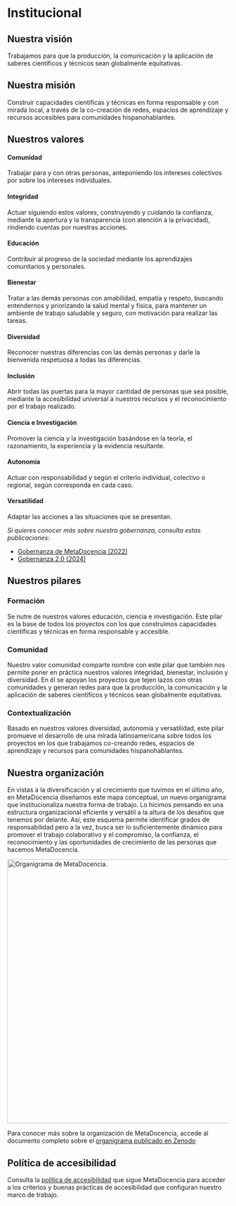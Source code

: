 # Institucional

## Nuestra visión 

Trabajamos para que la producción, la comunicación y la aplicación de saberes científicos y técnicos sean globalmente equitativas.

## Nuestra misión 

Construir capacidades científicas y técnicas en forma responsable y con mirada local, a través de la co-creación de redes, espacios de aprendizaje y recursos accesibles para comunidades hispanohablantes.

## Nuestros valores

#### Comunidad
Trabajar para y con otras personas, anteponiendo los intereses colectivos por sobre los intereses individuales.

#### Integridad
Actuar siguiendo estos valores, construyendo y cuidando la confianza, mediante la apertura y la transparencia (con atención a la privacidad), rindiendo cuentas por nuestras acciones.

#### Educación
Contribuir al progreso de la sociedad mediante los aprendizajes comunitarios y personales.

#### Bienestar
Tratar a las demás personas con amabilidad, empatía y respeto, buscando entendernos y priorizando la salud mental y física, para mantener un ambiente de trabajo saludable y seguro, con motivación para realizar las tareas.

#### Diversidad
Reconocer nuestras diferencias con las demás personas y darle la bienvenida respetuosa a todas las diferencias. 

#### Inclusión
Abrir todas las puertas para la mayor cantidad de personas que sea  posible, mediante la accesibilidad universal a nuestros recursos y el reconocimiento por el trabajo realizado.

#### Ciencia e Investigación
Promover la ciencia y la investigación basándose en la teoría, el  razonamiento, la experiencia y la evidencia resultante. 

#### Autonomía
Actuar con responsabilidad y según el criterio individual, colectivo o regional, según corresponda en cada caso.

#### Versatilidad
Adaptar las acciones a las situaciones que se presentan.

*Si quieres conocer más sobre nuestra gobernanza, consulta estas publicaciones:*
- [Gobernanza de MetaDocencia (2022)](https://zenodo.org/records/7398893)
- [Gobernanza 2.0 (2024)](https://zenodo.org/records/12522913)

## Nuestros pilares
### Formación
Se nutre de nuestros valores educación, ciencia e investigación. Este pilar es la base de todos los proyectos con los que construimos capacidades científicas y técnicas en forma responsable y accesible.

### Comunidad
Nuestro valor comunidad comparte nombre con este pilar que también nos permite poner en práctica nuestros valores integridad, bienestar, inclusión y diversidad. En él se apoyan los proyectos que tejen lazos con otras comunidades y generan redes para que la producción, la comunicación y la aplicación de saberes científicos y técnicos sean globalmente equitativas.

### Contextualización
Basado en nuestros valores diversidad, autonomía y versatilidad, este pilar promueve el desarrollo de una mirada latinoamericana sobre todos los proyectos en los que trabajamos co-creando redes, espacios de aprendizaje y recursos para comunidades hispanohablantes.

## Nuestra organización
En vistas a la diversificación y al crecimiento que tuvimos en el último año, en MetaDocencia diseñamos este mapa conceptual, un nuevo organigrama que institucionaliza nuestra forma de trabajo. Lo hicimos pensando en una estructura organizacional eficiente y versátil a la altura de los desafíos que tenemos por delante. Así, este esquema permite identificar grados de responsabilidad pero a la vez, busca ser lo suficientemente dinámico para promover el trabajo colaborativo y el compromiso, la confianza, el reconocimiento y las oportunidades de crecimiento de las personas que hacemos MetaDocencia. 

<img src="https://www.metadocencia.org/img/organigramaMD2024.jpg" alt="Organigrama de MetaDocencia." width="600px"/>

Para conocer más sobre la organización de MetaDocencia, accede al documento completo sobre el [organigrama publicado en Zenodo](https://doi.org/10.5281/zenodo.11456152)

## Política de accesibilidad

Consulta la [politica de accesibilidad](https://www.metadocencia.org/politica_accesibilidad/) que sigue MetaDocencia para acceder a los criterios y buenas prácticas de accesibilidad que configuran nuestro marco de trabajo.
